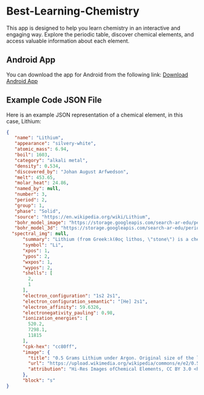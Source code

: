 # Best-Learning-Chemistry

This app is designed to help you learn chemistry in an interactive and engaging way. Explore the periodic table, discover chemical elements, and access valuable information about each element.

## Android App
You can download the app for Android from the following link:
[Download Android App](<(https://github.com/x-brymo/Best-Learning-Chemistry/releases/download/Release/app-release.apk)>)

## Example Code JSON File
Here is an example JSON representation of a chemical element, in this case, Lithium:

```json
{
   "name": "Lithium",
   "appearance": "silvery-white",
   "atomic_mass": 6.94,
   "boil": 1603,
   "category": "alkali metal",
   "density": 0.534,
   "discovered_by": "Johan August Arfwedson",
   "melt": 453.65,
   "molar_heat": 24.86,
   "named_by": null,
   "number": 3,
   "period": 2,
   "group": 1,
   "phase": "Solid",
   "source": "https://en.wikipedia.org/wiki/Lithium",
   "bohr_model_image": "https://storage.googleapis.com/search-ar-edu/periodic-table/element_003_lithium/element_003_lithium_srp_th.png",
   "bohr_model_3d": "https://storage.googleapis.com/search-ar-edu/periodic-table/element_003_lithium/element_003_lithium.glb",
  "spectral_img": null,
      "summary": "Lithium (from Greek:λίθος lithos, \"stone\") is a chemical element with the symbol Li and atomic number 3. It is a soft, silver-white metal belonging to the alkali metal group of chemical elements. Under standard conditions it is the lightest metal and the least dense solid element.",
      "symbol": "Li",
      "xpos": 1,
      "ypos": 2,
      "wxpos": 1,
      "wypos": 2,
      "shells": [
        2,
        1
      ],
      "electron_configuration": "1s2 2s1",
      "electron_configuration_semantic": "[He] 2s1",
      "electron_affinity": 59.6326,
      "electronegativity_pauling": 0.98,
      "ionization_energies": [
        520.2,
        7298.1,
        11815
      ],
      "cpk-hex": "cc80ff",
      "image": {
        "title": "0.5 Grams Lithium under Argon. Original size of the largest piece in cm: 0.3 x 4",
        "url": "https://upload.wikimedia.org/wikipedia/commons/e/e2/0.5_grams_lithium_under_argon.jpg",
        "attribution": "Hi-Res Images ofChemical Elements, CC BY 3.0 <https://creativecommons.org/licenses/by/3.0>, via Wikimedia Commons, source: https://images-of-elements.com/lithium.php"
      },
      "block": "s"
}

